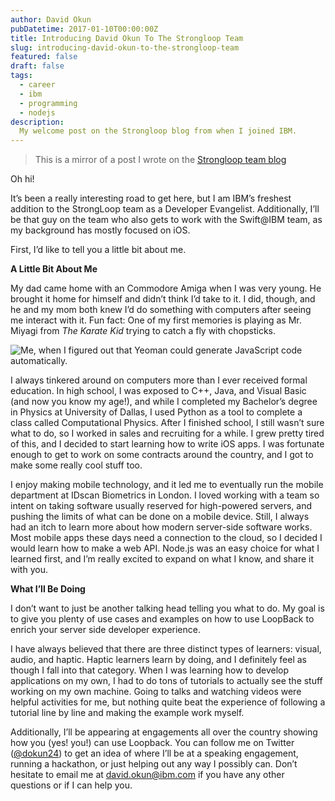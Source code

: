 ```yaml
---
author: David Okun
pubDatetime: 2017-01-10T00:00:00Z
title: Introducing David Okun To The Strongloop Team
slug: introducing-david-okun-to-the-strongloop-team
featured: false
draft: false
tags:
  - career
  - ibm
  - programming
  - nodejs
description:
  My welcome post on the Strongloop blog from when I joined IBM.
---
```


> This is a mirror of a post I wrote on the [Strongloop team blog](https://strongloop.com/strongblog/introducing-david-okun-strongloop-developer-evangelist/)

Oh hi!

It&#8217;s been a really interesting road to get here, but I am IBM&#8217;s freshest addition to the StrongLoop team as a Developer Evangelist. Additionally, I&#8217;ll be that guy on the team who also gets to work with the Swift@IBM team, as my background has mostly focused on iOS.

First, I&#8217;d like to tell you a little bit about me.
  
<!--more-->

**A Little Bit About Me**

My dad came home with an Commodore Amiga when I was very young. He brought it home for himself and didn&#8217;t think I&#8217;d take to it. I did, though, and he and my mom both knew I&#8217;d do something with computers after seeing me interact with it. Fun fact: One of my first memories is playing as Mr. Miyagi from _The Karate Kid_ trying to catch a fly with chopsticks.

![Me, when I figured out that Yeoman could generate JavaScript code automatically.](/img/2017-01-10/photo1-297x300.png)

I always tinkered around on computers more than I ever received formal education. In high school, I was exposed to C++, Java, and Visual Basic (and now you know my age!), and while I completed my Bachelor&#8217;s degree in Physics at University of Dallas, I used Python as a tool to complete a class called Computational Physics. After I finished school, I still wasn&#8217;t sure what to do, so I worked in sales and recruiting for a while. I grew pretty tired of this, and I decided to start learning how to write iOS apps. I was fortunate enough to get to work on some contracts around the country, and I got to make some really cool stuff too.

I enjoy making mobile technology, and it led me to eventually run the mobile department at IDscan Biometrics in London. I loved working with a team so intent on taking software usually reserved for high-powered servers, and pushing the limits of what can be done on a mobile device. Still, I always had an itch to learn more about how modern server-side software works. Most mobile apps these days need a connection to the cloud, so I decided I would learn how to make a web API. Node.js was an easy choice for what I learned first, and I&#8217;m really excited to expand on what I know, and share it with you.

**What I&#8217;ll Be Doing**

I don&#8217;t want to just be another talking head telling you what to do. My goal is to give you plenty of use cases and examples on how to use LoopBack to enrich your server side developer experience.

I have always believed that there are three distinct types of learners: visual, audio, and haptic. Haptic learners learn by doing, and I definitely feel as though I fall into that category. When I was learning how to develop applications on my own, I had to do tons of tutorials to actually see the stuff working on my own machine. Going to talks and watching videos were helpful activities for me, but nothing quite beat the experience of following a tutorial line by line and making the example work myself.

Additionally, I&#8217;ll be appearing at engagements all over the country showing how you (yes! you!) can use Loopback. You can follow me on Twitter ([@dokun24](https://twitter.com/dokun24)) to get an idea of where I&#8217;ll be at a speaking engagement, running a hackathon, or just helping out any way I possibly can. Don&#8217;t hesitate to email me at <david.okun@ibm.com> if you have any other questions or if I can help you.